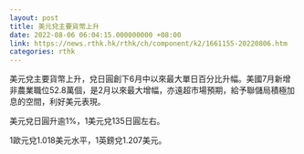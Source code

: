 ```yaml
---
layout: post
title: 美元兌主要貨幣上升
date: 2022-08-06 06:04:15.000000000 +08:00
link: https://news.rthk.hk/rthk/ch/component/k2/1661155-20220806.htm
categories: rthk
---
```


美元兌主要貨幣上升，兌日圓創下6月中以來最大單日百分比升幅。美國7月新增非農業職位52.8萬個，是2月以來最大增幅，亦遠超市場預期，給予聯儲局積極加息的空間，利好美元表現。

美元兌日圓升逾1%，1美元兌135日圓左右。

1歐元兌1.018美元水平，1英鎊兌1.207美元。
